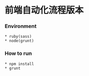 前端自动化流程版本
=====================

### Environment ######
    * ruby(sass)
    * node(grunt)

### How to run ######
    * npm install
    * grunt
